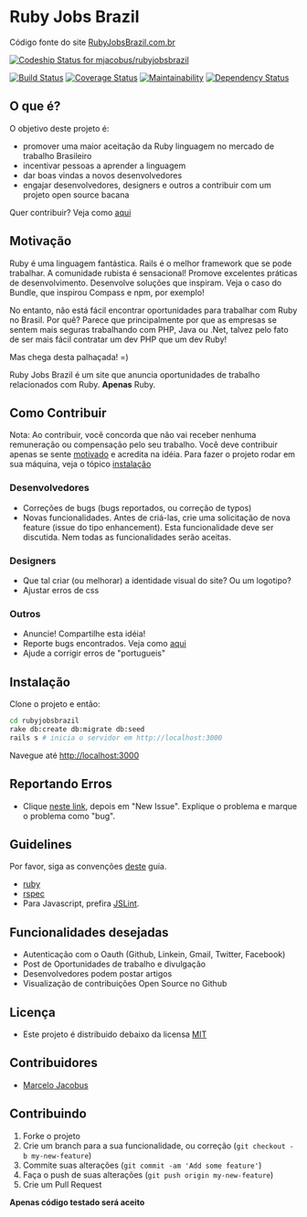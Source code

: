 Ruby Jobs Brazil
==============

Código fonte do site [RubyJobsBrazil.com.br](http://rubyjobsbrazil.com.br)

[ ![Codeship Status for mjacobus/rubyjobsbrazil](https://codeship.com/projects/a1fdf780-70d2-0133-30e6-4254a0d12432/status?branch=master)](https://codeship.com/projects/116638)

[![Build Status](https://travis-ci.org/mjacobus/rubyjobsbrazil.svg?branch=master)](https://travis-ci.org/mjacobus/rubyjobsbrazil)
[![Coverage Status](https://coveralls.io/repos/github/mjacobus/rubyjobsbrazil/badge.svg?branch=master)](https://coveralls.io/github/mjacobus/rubyjobsbrazil?branch=master)
[![Maintainability](https://api.codeclimate.com/v1/badges/9c1c4c4e2c8fb72abffa/maintainability)](https://codeclimate.com/github/mjacobus/rubyjobsbrazil/maintainability)
[![Dependency Status](https://gemnasium.com/badges/github.com/mjacobus/rubyjobsbrazil.svg)](https://gemnasium.com/mjacobus/rubyjobsbrazil)


O que é?
----------------

O objetivo deste projeto é:

- promover uma maior aceitação da Ruby linguagem no mercado de trabalho Brasileiro
- incentivar pessoas a aprender a linguagem
- dar boas vindas a novos desenvolvedores
- engajar desenvolvedores, designers e outros a contribuir com um projeto open source bacana

Quer contribuir? Veja como [aqui](#como-contribuir)


Motivação
---------

Ruby é uma linguagem fantástica. Rails é o melhor framework que se pode trabalhar. A comunidade rubista é sensacional!
Promove excelentes práticas de desenvolvimento. Desenvolve soluções que inspiram. Veja o caso do Bundle, que inspirou Compass e npm, por exemplo!

No entanto, não está fácil encontrar oportunidades para trabalhar com Ruby no Brasil. Por quê? Parece que principalmente por que as empresas se sentem mais seguras trabalhando com PHP, Java ou .Net,
talvez pelo fato de ser mais fácil contratar um dev PHP que um dev Ruby!

Mas chega desta palhaçada! =)

Ruby Jobs Brazil é um site que anuncia oportunidades de trabalho relacionados com Ruby. __Apenas__ Ruby.


Como Contribuir
---------------

Nota: Ao contribuir, você concorda que não vai receber nenhuma remuneração ou compensação pelo seu trabalho. Você deve contribuir apenas se sente [motivado](#motivação) e acredita na idéia. Para fazer o projeto rodar em sua máquina, veja o tópico [instalação](#instalação)

### Desenvolvedores

- Correções de bugs (bugs reportados, ou correção de typos)
- Novas funcionalidades. Antes de criá-las, crie uma solicitação de nova feature (issue do tipo enhancement). Esta funcionalidade deve ser discutida. Nem todas as funcionalidades serão aceitas.

### Designers
- Que tal criar (ou melhorar) a identidade visual do site? Ou um logotipo?
- Ajustar erros de css


### Outros
- Anuncie! Compartilhe esta idéia!
- Reporte bugs encontrados. Veja como [aqui](#reportando-erros)
- Ajude a corrigir erros de "portugueis"


Instalação
--------------

Clone o projeto e então:

```bash
cd rubyjobsbrazil
rake db:create db:migrate db:seed
rails s # inicia o servidor em http://localhost:3000
```
Navegue até [http://localhost:3000](http://localhost:3000)


Reportando Erros
--------------
- Clique [neste link](https://github.com/mjacobus/rubyjobsbrazil/issues), depois em "New Issue". Explique o problema e marque o problema como "bug".


Guidelines
----------

Por favor, siga as convenções [deste](http://guidelines.plataformatec.com.br) guia.

- [ruby](http://guidelines.plataformatec.com.br/ruby.html)
- [rspec](http://guidelines.plataformatec.com.br/rspec.html)
- Para Javascript, prefira [JSLint](http://www.jslint.com/).

Funcionalidades desejadas
------------------------
- Autenticação com o Oauth (Github, Linkein, Gmail, Twitter, Facebook)
- Post de Oportunidades de trabalho e divulgação
- Desenvolvedores podem postar artigos
- Visualização de contribuições Open Source no Github


Licença
--------------
- Este projeto é distribuido debaixo da licensa [MIT](https://github.com/mjacobus/rubyjobsbrazil/blob/master/MIT-LICENSE)

Contribuidores
--------------

- [Marcelo Jacobus](https://github.com/mjacobus)

## Contribuindo

1. Forke o projeto
2. Crie um branch para a sua funcionalidade, ou correção (`git checkout -b my-new-feature`)
3. Commite suas alterações (`git commit -am 'Add some feature'`)
4. Faça o push de suas alterações (`git push origin my-new-feature`)
5. Crie um Pull Request

**Apenas código testado será aceito**
